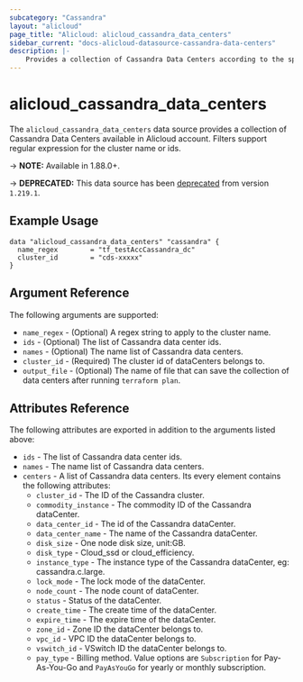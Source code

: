 ```yaml
---
subcategory: "Cassandra"
layout: "alicloud"
page_title: "Alicloud: alicloud_cassandra_data_centers"
sidebar_current: "docs-alicloud-datasource-cassandra-data-centers"
description: |-
    Provides a collection of Cassandra Data Centers according to the specified filters.
---
```


# alicloud\_cassandra\_data\_centers

The `alicloud_cassandra_data_centers` data source provides a collection of Cassandra Data Centers available in Alicloud account.
Filters support regular expression for the cluster name or ids.

-> **NOTE:**  Available in 1.88.0+.

-> **DEPRECATED:**  This data source has been [deprecated](https://www.alibabacloud.com/help/en/apsaradb-for-cassandra/latest/cassandra-delisting-notice) from version `1.219.1`.

## Example Usage

```
data "alicloud_cassandra_data_centers" "cassandra" {
  name_regex        = "tf_testAccCassandra_dc"
  cluster_id        = "cds-xxxxx"
}
```

## Argument Reference

The following arguments are supported:

* `name_regex` - (Optional) A regex string to apply to the cluster name.
* `ids` - (Optional) The list of Cassandra data center ids.
* `names` - (Optional) The name list of Cassandra data centers.
* `cluster_id` - (Required) The cluster id of dataCenters belongs to.
* `output_file` - (Optional) The name of file that can save the collection of data centers after running `terraform plan`.

## Attributes Reference

The following attributes are exported in addition to the arguments listed above:
* `ids` - The list of Cassandra data center ids.
* `names` - The name list of Cassandra data centers.
* `centers` - A list of Cassandra data centers. Its every element contains the following attributes:
  * `cluster_id` - The ID of the Cassandra cluster.
  * `commodity_instance` - The commodity ID of the Cassandra dataCenter.
  * `data_center_id` - The id of the Cassandra dataCenter.
  * `data_center_name` - The name of the Cassandra dataCenter.
  * `disk_size` - One node disk size, unit:GB.
  * `disk_type` - Cloud_ssd or cloud_efficiency.
  * `instance_type` - The instance type of the Cassandra dataCenter, eg: cassandra.c.large.
  * `lock_mode` - The lock mode of the dataCenter.
  * `node_count` - The node count of dataCenter.
  * `status` - Status of the dataCenter.
  * `create_time` - The create time of the dataCenter.
  * `expire_time` - The expire time of the dataCenter.
  * `zone_id` - Zone ID the dataCenter belongs to.
  * `vpc_id` - VPC ID the dataCenter belongs to.
  * `vswitch_id` - VSwitch ID the dataCenter belongs to.
  * `pay_type` - Billing method. Value options are `Subscription` for Pay-As-You-Go and `PayAsYouGo` for yearly or monthly subscription.

